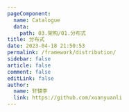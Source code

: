 ```yaml
---
pageComponent: 
  name: Catalogue
  data: 
    path: 03.架构/01.分布式
title: 分布式
date: 2023-04-18 21:50:53
permalink: /framework/distribution/
sidebar: false
article: false
comment: false
editLink: false
author: 
  name: 轩辕李
  link: https://github.com/xuanyuanli
---
```

